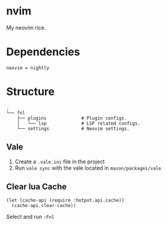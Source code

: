 # nvim

My neovim rice.

# Dependencies

```
neovim = nightly
```

# Structure

```
.
└── fnl
    ├── plugins             # Plugin configs.
    │   └── lsp             # LSP related configs.
    └── settings            # Neovim settings.
```

## Vale

1. Create a `.vale.ini` file in the project
2. Run `vale sync` with the vale located in `mason/packages/vale`

## Clear lua Cache

```fnl
(let [cache-api (require :hotpot.api.cache)]
  (cache-api.clear-cache))
```

Select and run `:Fnl`
